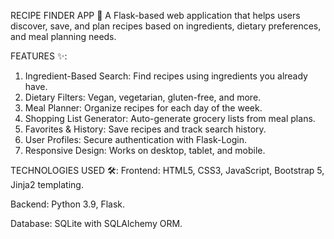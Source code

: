 RECIPE FINDER APP 🍳
A Flask-based web application that helps users discover, save, and plan recipes based on ingredients, dietary preferences, and meal planning needs. 



FEATURES ✨:
1. Ingredient-Based Search: Find recipes using ingredients you already have.
2. Dietary Filters: Vegan, vegetarian, gluten-free, and more.
3. Meal Planner: Organize recipes for each day of the week.
4. Shopping List Generator: Auto-generate grocery lists from meal plans.
5. Favorites & History: Save recipes and track search history.
6. User Profiles: Secure authentication with Flask-Login.
7. Responsive Design: Works on desktop, tablet, and mobile.

TECHNOLOGIES USED 🛠️:
Frontend: HTML5, CSS3, JavaScript, Bootstrap 5, Jinja2 templating.

Backend: Python 3.9, Flask.

Database: SQLite with SQLAlchemy ORM.

